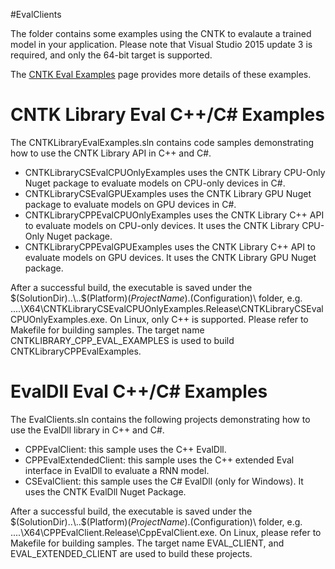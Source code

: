 #EvalClients

The folder contains some examples using the CNTK to evalaute a trained model in your application. Please note that Visual Studio 2015 update 3 is required, and only the 64-bit target is supported.

The [CNTK Eval Examples](https://github.com/Microsoft/CNTK/wiki/CNTK-Eval-Examples) page provides more details of these examples.


# CNTK Library Eval C++/C# Examples
The CNTKLibraryEvalExamples.sln contains code samples demonstrating how to use the CNTK Library API in C++ and C#.
  - CNTKLibraryCSEvalCPUOnlyExamples uses the CNTK Library CPU-Only Nuget package to evaluate models on CPU-only devices in C#.
  - CNTKLibraryCSEvalGPUExamples uses the CNTK Library GPU Nuget package to evaluate models on GPU devices in C#.
  - CNTKLibraryCPPEvalCPUOnlyExamples uses the CNTK Library C++ API to evaluate models on CPU-only devices. It uses the CNTK Library CPU-Only Nuget package.
  - CNTKLibraryCPPEvalGPUExamples uses the CNTK Library C++ API to evaluate models on GPU devices. It uses the CNTK Library GPU Nuget package.

After a successful build, the executable is saved under the $(SolutionDir)..\..$(Platform)$(ProjectName).$(Configuration)\ folder, e.g. ..\..\X64\CNTKLibraryCSEvalCPUOnlyExamples.Release\CNTKLibraryCSEvalCPUOnlyExamples.exe.
On Linux, only C++ is supported. Please refer to Makefile for building samples. The target name CNTKLIBRARY_CPP_EVAL_EXAMPLES is used to build CNTKLibraryCPPEvalExamples.

# EvalDll Eval C++/C# Examples
The EvalClients.sln contains the following projects demonstrating how to use the EvalDll library in C++ and C#.
  - CPPEvalClient: this sample uses the C++ EvalDll.
  - CPPEvalExtendedClient: this sample uses the C++ extended Eval interface in EvalDll to evaluate a RNN model.
  - CSEvalClient: this sample uses the C# EvalDll (only for Windows). It uses the CNTK EvalDll Nuget Package.

After a successful build, the executable is saved under the $(SolutionDir)..\..$(Platform)$(ProjectName).$(Configuration)\ folder, e.g. ..\..\X64\CPPEvalClient.Release\CppEvalClient.exe.
On Linux, please refer to Makefile for building samples. The target name EVAL_CLIENT, and EVAL_EXTENDED_CLIENT are used to build these projects.